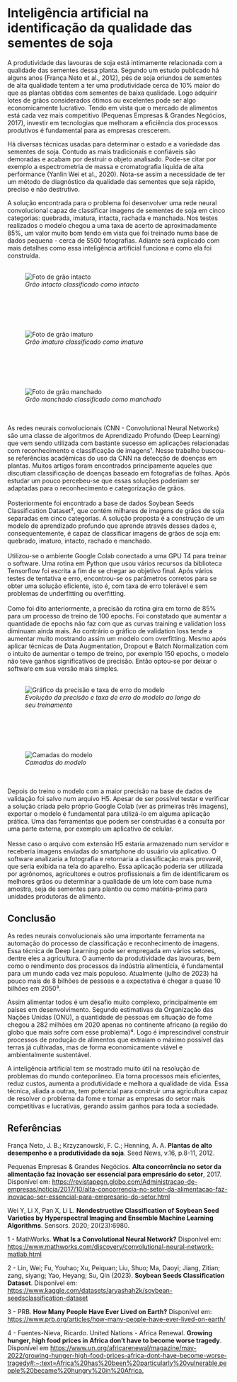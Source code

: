 # Inteligência artificial na identificação da qualidade das sementes de soja

A produtividade das lavouras de soja está intimamente relacionada com a qualidade das sementes dessa planta. Segundo um estudo publicado há alguns anos (França Neto et al., 2012), pés de soja oriundos de sementes de alta qualidade tentem a ter uma produtividade cerca de 10% maior do que as plantas obtidas com sementes de baixa qualidade. Logo adquirir lotes de grãos considerados ótimos ou excelentes pode ser algo economicamente lucrativo. Tendo em vista que o mercado de alimentos está cada vez mais competitivo (Pequenas Empresas & Grandes Negócios, 2017), investir em tecnologias que melhoram a eficiência dos processos produtivos é fundamental para as empresas crescerem.

Há diversas técnicas usadas para determinar o estado e a variedade das sementes de soja. Contudo as mais tradicionais e confiáveis são demoradas e acabam por destruir o objeto analisado. Pode-se citar por exemplo a espectrometria de massa e cromatografia líquida de alta performance (Yanlin Wei et al., 2020). Nota-se assim a necessidade de ter um método de diagnóstico da qualidade das sementes que seja rápido, preciso e não destrutivo.

A solução encontrada para o problema foi desenvolver uma rede neural convolucional capaz de classificar imagens de sementes de soja em cinco categorias: quebrada, imatura, intacta, rachada e manchada. Nos testes realizados o modelo chegou a uma taxa de acerto de aproximadamente 85%, um valor muito bom tendo em vista que foi treinado numa base de dados pequena - cerca de 5500 fotografias. Adiante será explicado com mais detalhes como essa inteligência artificial funciona e como ela foi construída.
<br>
<br>
<figure>
  <img src="images/validation-001.png" alt="Foto de grão intacto">
  <figcaption><i>Grão intacto classificado como intacto</i></figcaption>
</figure>
<br>
<br>
<br>
<br>
<figure>
  <img src="images/validation-002.png" alt="Foto de grão imaturo">
  <figcaption><i>Grão imaturo classificado como imaturo</i></figcaption>
</figure>
<br>
<br>
<br>
<br>
<figure>
  <img src="images/validation-003.png" alt="Foto de grão manchado">
  <figcaption><i>Grão manchado classificado como manchado</i></figcaption>
</figure>
<br>
<br>
As redes neurais convolucionais (CNN - Convolutional Neural Networks) são uma classe de algoritmos de Aprendizado Profundo (Deep Learning) que vem sendo utilizada com bastante sucesso em aplicações relacionadas com reconhecimento e classificação de imagens¹. Nesse trabalho buscou-se referências acadêmicas do uso da CNN na detecção de doenças em plantas. Muitos artigos foram encontrados principamente aqueles que discutiam classificação de doenças baseado em fotografias de folhas. Após estudar um pouco percebeu-se que essas soluções poderiam ser adaptadas para o reconhecimento e categorização de grãos. 
<br>
<br>
Posteriormente foi encontrado a base de dados Soybean Seeds Classification Dataset², que contém milhares de imagens de grãos de soja separadas em cinco categorias. A solução proposta é a construção de um modelo de aprendizado profundo que aprende através desses dados e, consequentemente, é capaz de classificar imagens de grãos de soja em: quebrado, imaturo, intacto, rachado e manchado.
<br>
<br>
Utilizou-se o ambiente Google Colab conectado a uma GPU T4 para treinar o software. Uma rotina em Python que usou vários recursos da biblioteca Tensorflow foi escrita a fim de se chegar ao objetivo final. Após vários testes de tentativa e erro, encontrou-se os parâmetros corretos para se obter uma solução eficiente, isto é, com taxa de erro tolerável e sem problemas de underfitting ou overfitting.
<br>
<br>
Como foi dito anteriormente, a precisão da rotina gira em torno de 85% para um processo de treino de 100 epochs. Foi constatado que aumentar a quantidade de epochs não faz com que as curvas training e validation loss diminuam ainda mais. Ao contrário o gráfico de validation loss tende a aumentar muito mostrando assim um modelo com overfitting. Mesmo após aplicar técnicas de Data Augmentation, Dropout e Batch Normalization com o intuito de aumentar o tempo de treino, por exemplo 150 epochs, o modelo não teve ganhos significativos de precisão. Então optou-se por deixar o software em sua versão mais simples.
<br>
<br>
<figure>
  <img src="images/training-and-validation-soybean-seed-project.png" alt="Gráfico da precisão e taxa de erro do modelo">
  <figcaption><i>Evolução da precisão e taxa de erro do modelo ao longo do seu treinamento</i></figcaption>
</figure>
<br>
<br>
<br>
<br>
<figure>
  <img src="images/layers.png" alt="Camadas do modelo">
  <figcaption><i>Camadas do modelo</i></figcaption>
</figure>
<br>
<br>
Depois do treino o modelo com a maior precisão na base de dados de validação foi salvo num arquivo H5. Apesar de ser possível testar e verificar a solução criada pelo próprio Google Colab (ver as primeiras três imagens), exportar o modelo é fundamental para utilizá-lo em alguma aplicação prática. Uma das ferramentas que podem ser construídas é a consulta por uma parte externa, por exemplo um aplicativo de celular.
<br>
<br>
Nesse caso o arquivo com extensão H5 estaria armazenado num servidor e receberia imagens enviadas do smartphone do usuário via aplicativo. O software analizaria a fotografia e retornaria a classificação mais provavél, que seria exibida na tela do aparelho. Essa aplicação poderia ser utilizada por agrônomos, agricultores e outros profissionais a fim de identificarem os melhores grãos ou determinar a qualidade de um lote com base numa amostra, seja de sementes para plantio ou como matéria-prima para unidades produtoras de alimento.

## Conclusão
As redes neurais convolucionais são uma importante ferramenta na automação do processo de classificação e reconhecimento de imagens. Essa técnica de Deep Learning pode ser empregada em vários setores, dentre eles a agricultura. O aumento da produtividade das lavouras, bem como o rendimento dos processos da indústria alimentícia, é fundamental para um mundo cada vez mais populoso. Atualmente (julho de 2023) há pouco mais de 8 bilhões de pessoas e a expectativa é chegar a quase 10 bilhões em 2050³.

Assim alimentar todos é um desafio muito complexo, principalmente em países em desenvolvimento. Segundo estimativas da Organização das Nações Unidas (ONU), a quantidade de pessoas em situação de fome chegou a 282 milhões em 2020 apenas no continente africano (a região do globo que mais sofre com esse problema)⁴. Logo é imprescindível construir processos de produção de alimentos que extraiam o máximo possível das terras já cultivadas, mas de forma economicamente viável e ambientalmente sustentável.

A inteligência artificial tem se mostrado muito útil na resolução de problemas do mundo conteporâneo. Ela torna processos mais eficientes, reduz custos, aumenta a produtividade e melhora a qualidade de vida. Essa técnica, aliada a outras, tem potencial para construir uma agricultura capaz de resolver o problema da fome e tornar as empresas do setor mais competitivas e lucrativas, gerando assim ganhos para toda a sociedade.

## Referências

França Neto, J. B.; Krzyzanowski, F. C.; Henning, A. A. **Plantas de alto desempenho e a produtividade da soja**. Seed News, v.16, p.8-11, 2012.

Pequenas Empresas & Grandes Negócios. **Alta concorrência no setor da alimentação faz inovação ser essencial para empresário do setor**, 2017. Disponível em: <https://revistapegn.globo.com/Administracao-de-empresas/noticia/2017/10/alta-concorrencia-no-setor-da-alimentacao-faz-inovacao-ser-essencial-para-empresario-do-setor.html>

Wei Y, Li X, Pan X, Li L. **Nondestructive Classification of Soybean Seed Varieties by Hyperspectral Imaging and Ensemble Machine Learning Algorithms**. Sensors. 2020; 20(23):6980.

1 - MathWorks. **What Is a Convolutional Neural Network?** Disponível em: <https://www.mathworks.com/discovery/convolutional-neural-network-matlab.html>

2 - Lin, Wei; Fu, Youhao; Xu, Peiquan; Liu, Shuo; Ma, Daoyi; Jiang, Zitian; zang, siyang; Yao, Heyang; Su, Qin (2023). **Soybean Seeds Classification Dataset**. Disponível em: <https://www.kaggle.com/datasets/aryashah2k/soybean-seedsclassification-dataset>

3 - PRB. **How Many People Have Ever Lived on Earth?** Disponível em: <https://www.prb.org/articles/how-many-people-have-ever-lived-on-earth/>

4 - Fuentes-Nieva, Ricardo. United Nations - Africa Renewal. **Growing hunger, high food prices in Africa don’t have to become worse tragedy**. Disponível em <https://www.un.org/africarenewal/magazine/may-2022/growing-hunger-high-food-prices-africa-dont-have-become-worse-tragedy#:~:text=Africa%20has%20been%20particularly%20vulnerable,people%20became%20hungry%20in%20Africa.>
